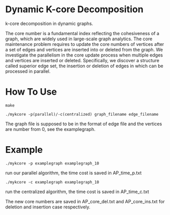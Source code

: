 # Dynamic K-core Decomposition
k-core decomposition in dynamic graphs.

The core number is a fundamental index reflecting the cohesiveness of a graph, which are widely used in large-scale graph analytics. The core maintenance problem requires to update the core numbers of vertices after a set of edges and vertices are inserted into or deleted from the graph. We investigate the parallelism in the core update process when multiple edges and vertices are inserted or deleted. Specifically, we discover a structure called superior edge set, the insertion or deletion of edges in which can be processed in parallel. 

# How To Use

    make

    ./mykcore -p(parallel)/-c(centralized) graph_filename edge_filename

The graph file is supposed to be in the format of edge file and the vertices are number from 0, see the examplegraph.

# Example

    ./mykcore -p examplegraph examplegraph_10

run our parallel algorithm, the time cost is saved in AP_time_p.txt

    ./mykcore -c examplegraph examplegraph_10

run the centralized algorithm, the time cost is saved in AP_time_c.txt

The new core numbers are saved in AP_core_del.txt and AP_core_ins.txt for deletion and insertion case respectively.
